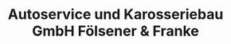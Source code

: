 ---
title: "Autoservice und Karosseriebau GmbH Fölsener & Franke"
url: /koethen-anhalt/autoservice-und-karosseriebau-gmbh-foelsener-und-franke/
shop: Autowerkstatt
---
